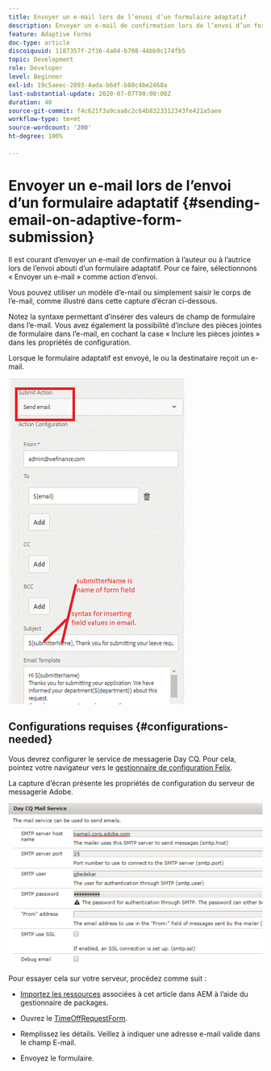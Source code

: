 ```yaml
---
title: Envoyer un e-mail lors de l’envoi d’un formulaire adaptatif
description: Envoyer un e-mail de confirmation lors de l’envoi d’un formulaire adaptatif à l’aide du composant Envoyer un e-mail
feature: Adaptive Forms
doc-type: article
discoiquuid: 1187357f-2f36-4a04-b708-44bb9c174fb5
topic: Development
role: Developer
level: Beginner
exl-id: 19c5aeec-2893-4ada-b6df-b80c4be2468a
last-substantial-update: 2020-07-07T00:00:00Z
duration: 40
source-git-commit: f4c621f3a9caa8c2c64b8323312343fe421a5aee
workflow-type: tm+mt
source-wordcount: '200'
ht-degree: 100%

---
```


# Envoyer un e-mail lors de l’envoi d’un formulaire adaptatif {#sending-email-on-adaptive-form-submission}

Il est courant d’envoyer un e-mail de confirmation à l’auteur ou à l’autrice lors de l’envoi abouti d’un formulaire adaptatif. Pour ce faire, sélectionnons « Envoyer un e-mail » comme action d’envoi.

Vous pouvez utiliser un modèle d’e-mail ou simplement saisir le corps de l’e-mail, comme illustré dans cette capture d’écran ci-dessous.

Notez la syntaxe permettant d’insérer des valeurs de champ de formulaire dans l’e-mail. Vous avez également la possibilité d’inclure des pièces jointes de formulaire dans l’e-mail, en cochant la case « Inclure les pièces jointes » dans les propriétés de configuration.

Lorsque le formulaire adaptatif est envoyé, le ou la destinataire reçoit un e-mail.

![SendEmail](assets/sendemailaction.gif)

## Configurations requises {#configurations-needed}

Vous devrez configurer le service de messagerie Day CQ. Pour cela, pointez votre navigateur vers le [gestionnaire de configuration Felix](http://localhost:4502/system/console/configMgr).

La capture d’écran présente les propriétés de configuration du serveur de messagerie Adobe.

![mailservice](assets/mailservice.png)

Pour essayer cela sur votre serveur, procédez comme suit :

* [Importez les ressources](assets/timeoffrequest.zip) associées à cet article dans AEM à l’aide du gestionnaire de packages.

* Ouvrez le [TimeOffRequestForm](http://localhost:4502/content/dam/formsanddocuments/helpx/timeoffrequestform/jcr:content?wcmmode=disabled).

* Remplissez les détails. Veillez à indiquer une adresse e-mail valide dans le champ E-mail.

* Envoyez le formulaire.

